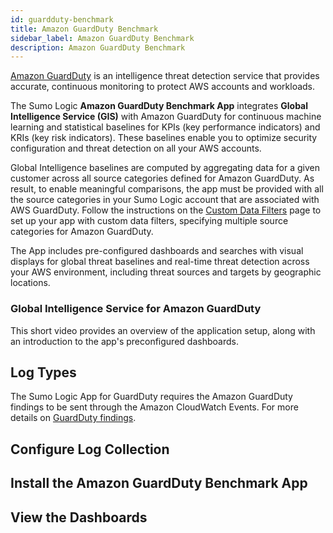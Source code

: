 ```yaml
---
id: guardduty-benchmark
title: Amazon GuardDuty Benchmark
sidebar_label: Amazon GuardDuty Benchmark
description: Amazon GuardDuty Benchmark
---
```


[Amazon GuardDuty](https://aws.amazon.com/guardduty/) is an intelligence threat detection service that provides accurate, continuous monitoring to protect AWS accounts and workloads.

The Sumo Logic **Amazon GuardDuty Benchmark App** integrates **Global Intelligence Service (GIS)** with Amazon GuardDuty for continuous machine learning and statistical baselines for KPIs (key performance indicators) and KRIs (key risk indicators). These baselines enable you to optimize security configuration and threat detection on all your AWS accounts.  

Global Intelligence baselines are computed by aggregating data for a given customer across all source categories defined for Amazon GuardDuty. As result, to enable meaningful comparisons, the app must be provided with all the source categories in your Sumo Logic account that are associated with AWS GuardDuty. Follow the instructions on the [Custom Data Filters](https://help.sumologic.com/01Start-Here/Library/Apps-in-Sumo-Logic/Custom-Data-Filters) page to set up your app with custom data filters, specifying multiple source categories for Amazon GuardDuty.

The App includes pre-configured dashboards and searches with visual displays for global threat baselines and real-time threat detection across your AWS environment, including threat sources and targets by geographic locations.


### Global Intelligence Service for Amazon GuardDuty 

This short video provides an overview of the application setup, along with an introduction to the app's preconfigured dashboards.


## Log Types


The Sumo Logic App for GuardDuty requires the Amazon GuardDuty findings to be sent through the Amazon CloudWatch Events. For more details on [GuardDuty findings](https://docs.aws.amazon.com/guardduty/latest/ug/guardduty_findings.html).

## Configure Log Collection

## Install the Amazon GuardDuty Benchmark App

## View the Dashboards
